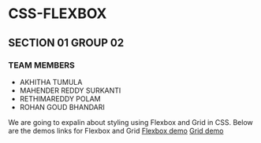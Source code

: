 # CSS-FLEXBOX
## SECTION 01   GROUP 02
### TEAM MEMBERS
- AKHITHA TUMULA 
- MAHENDER REDDY SURKANTI
- RETHIMAREDDY POLAM
- ROHAN GOUD BHANDARI

We are going to expalin about styling using Flexbox and Grid in CSS.
Below are the demos links for Flexbox and Grid 
[Flexbox demo](https://htmlpreview.github.io/?https://github.com/Rethima-Reddy/CSS-FLEXBOX/blob/master/flexbox.html)
[Grid demo](https://htmlpreview.github.io/?https://github.com/Rethima-Reddy/CSS-FLEXBOX/blob/master/grid.html)
